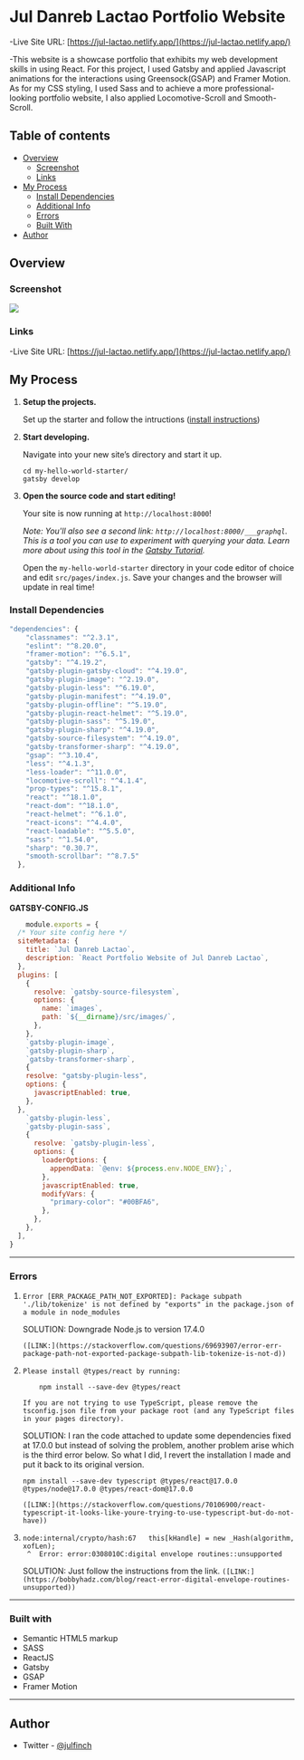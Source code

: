 # Jul Danreb Lactao Portfolio Website
  -Live Site URL: [https://jul-lactao.netlify.app/](https://jul-lactao.netlify.app/)

  -This website is a showcase portfolio that exhibits my web development skills in using React. For this project, I used Gatsby and applied Javascript animations for the interactions using Greensock(GSAP) and Framer Motion. As for my CSS styling, I used Sass and to achieve a more professional-looking portfolio website, I also applied Locomotive-Scroll and Smooth-Scroll.
  
## Table of contents

- [Overview](#overview)
  - [Screenshot](#screenshot)
  - [Links](#links)
- [My Process](#process)
  - [Install Dependencies](#dependencies)
  - [Additional Info](#additional-info)
  - [Errors](#errors)
  - [Built With](#built-with)
- [Author](#author)

## Overview

### Screenshot

![](./_readme_img/portfolio.png)

### Links

  -Live Site URL: [https://jul-lactao.netlify.app/](https://jul-lactao.netlify.app/)

## My Process
1.  **Setup the projects.**

    Set up the starter and follow the intructions ([install instructions](https://github.com/BuilderIO/nextjs-shopify))


1.  **Start developing.**

    Navigate into your new site’s directory and start it up.

    ```shell
    cd my-hello-world-starter/
    gatsby develop
    ```

1.  **Open the source code and start editing!**

    Your site is now running at `http://localhost:8000`!

    _Note: You'll also see a second link: _`http://localhost:8000/___graphql`_. This is a tool you can use to experiment with querying your data. Learn more about using this tool in the [Gatsby Tutorial](https://www.gatsbyjs.com/docs/tutorial/part-4/#use-graphiql-to-explore-the-data-layer-and-write-graphql-queries)._

    Open the `my-hello-world-starter` directory in your code editor of choice and edit `src/pages/index.js`. Save your changes and the browser will update in real time!


### Install Dependencies

```js
"dependencies": {
    "classnames": "^2.3.1",
    "eslint": "^8.20.0",
    "framer-motion": "^6.5.1",
    "gatsby": "^4.19.2",
    "gatsby-plugin-gatsby-cloud": "^4.19.0",
    "gatsby-plugin-image": "^2.19.0",
    "gatsby-plugin-less": "^6.19.0",
    "gatsby-plugin-manifest": "^4.19.0",
    "gatsby-plugin-offline": "^5.19.0",
    "gatsby-plugin-react-helmet": "^5.19.0",
    "gatsby-plugin-sass": "^5.19.0",
    "gatsby-plugin-sharp": "^4.19.0",
    "gatsby-source-filesystem": "^4.19.0",
    "gatsby-transformer-sharp": "^4.19.0",
    "gsap": "^3.10.4",
    "less": "^4.1.3",
    "less-loader": "^11.0.0",
    "locomotive-scroll": "^4.1.4",
    "prop-types": "^15.8.1",
    "react": "^18.1.0",
    "react-dom": "^18.1.0",
    "react-helmet": "^6.1.0",
    "react-icons": "^4.4.0",
    "react-loadable": "^5.5.0",
    "sass": "^1.54.0",
    "sharp": "0.30.7",
    "smooth-scrollbar": "^8.7.5"
  },
```

### Additional Info

**GATSBY-CONFIG.JS**
```js
	module.exports = {
  /* Your site config here */
  siteMetadata: {
    title: `Jul Danreb Lactao`,
    description: `React Portfolio Website of Jul Danreb Lactao`,
  },
  plugins: [
    {
      resolve: `gatsby-source-filesystem`,
      options: {
        name: `images`,
        path: `${__dirname}/src/images/`,
      },
    },
    `gatsby-plugin-image`,
    `gatsby-plugin-sharp`,
    `gatsby-transformer-sharp`,
    {
    resolve: "gatsby-plugin-less",
    options: {
      javascriptEnabled: true,
    },
  },
    `gatsby-plugin-less`,
    `gatsby-plugin-sass`,
    {
      resolve: `gatsby-plugin-less`,
      options: {
        loaderOptions: {
          appendData: `@env: ${process.env.NODE_ENV};`,
        },
        javascriptEnabled: true,
        modifyVars: {
          "primary-color": "#00BFA6",
        },
      },
    },
  ],
}
```
---

### Errors

1. 
    ```shell
    Error [ERR_PACKAGE_PATH_NOT_EXPORTED]: Package subpath './lib/tokenize' is not defined by "exports" in the package.json of a module in node_modules
    ```
    SOLUTION: Downgrade Node.js to version 17.4.0

    `([LINK:](https://stackoverflow.com/questions/69693907/error-err-package-path-not-exported-package-subpath-lib-tokenize-is-not-d))`

1.  
    ```shell
    Please install @types/react by running:

        npm install --save-dev @types/react

    If you are not trying to use TypeScript, please remove the tsconfig.json file from your package root (and any TypeScript files in your pages directory).
    ```

    SOLUTION: I ran the code attached to update some dependencies fixed at 17.0.0 but instead of solving the problem, another problem arise which is the third error below. So what I did, I revert the installation I made and put it back to its original version.
    ```shell
    npm install --save-dev typescript @types/react@17.0.0 @types/node@17.0.0 @types/react-dom@17.0.0
    ```

    `([LINK:](https://stackoverflow.com/questions/70106900/react-typescript-it-looks-like-youre-trying-to-use-typescript-but-do-not-have))`

1. 
    ```shell
    node:internal/crypto/hash:67   this[kHandle] = new _Hash(algorithm, xofLen);                  
     ^  Error: error:0308010C:digital envelope routines::unsupported
    ```

    SOLUTION: Just follow the instructions from the link.
    `([LINK:](https://bobbyhadz.com/blog/react-error-digital-envelope-routines-unsupported))`

---

### Built with

- Semantic HTML5 markup
- SASS
- ReactJS
- Gatsby
- GSAP
- Framer Motion

---
 
## Author

- Twitter - [@julfinch](https://www.twitter.com/julfinch)
